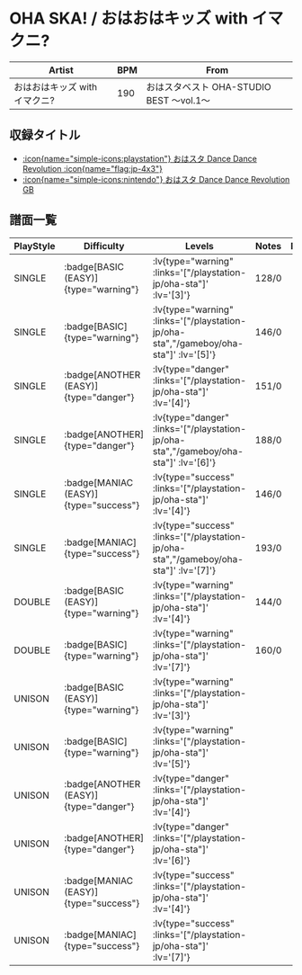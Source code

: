 # OHA SKA! / おはおはキッズ with イマクニ?

|Artist|BPM|From|
|------|---|----|
|おはおはキッズ with イマクニ?|190|おはスタベスト OHA-STUDIO BEST ～vol.1～|

## 収録タイトル

- [ :icon{name="simple-icons:playstation"} おはスタ Dance Dance Revolution :icon{name="flag:jp-4x3"} ](/playstation-jp/oha-sta)
- [ :icon{name="simple-icons:nintendo"} おはスタ Dance Dance Revolution GB](/gameboy/oha-sta)

## 譜面一覧

|PlayStyle|Difficulty|Levels|Notes|Movie|
|---------|----------|------|-----|-----|
|SINGLE| :badge[BASIC (EASY)]{type="warning"} | :lv{type="warning" :links='["/playstation-jp/oha-sta"]' :lv='[3]'} |128/0||
|SINGLE| :badge[BASIC]{type="warning"} | :lv{type="warning" :links='["/playstation-jp/oha-sta","/gameboy/oha-sta"]' :lv='[5]'} |146/0||
|SINGLE| :badge[ANOTHER (EASY)]{type="danger"} | :lv{type="danger" :links='["/playstation-jp/oha-sta"]' :lv='[4]'} |151/0||
|SINGLE| :badge[ANOTHER]{type="danger"} | :lv{type="danger" :links='["/playstation-jp/oha-sta","/gameboy/oha-sta"]' :lv='[6]'} |188/0||
|SINGLE| :badge[MANIAC (EASY)]{type="success"} | :lv{type="success" :links='["/playstation-jp/oha-sta"]' :lv='[4]'} |146/0||
|SINGLE| :badge[MANIAC]{type="success"} | :lv{type="success" :links='["/playstation-jp/oha-sta","/gameboy/oha-sta"]' :lv='[7]'} |193/0||
|DOUBLE| :badge[BASIC (EASY)]{type="warning"} | :lv{type="warning" :links='["/playstation-jp/oha-sta"]' :lv='[4]'} |144/0||
|DOUBLE| :badge[BASIC]{type="warning"} | :lv{type="warning" :links='["/playstation-jp/oha-sta"]' :lv='[7]'} |160/0||
|UNISON| :badge[BASIC (EASY)]{type="warning"} | :lv{type="warning" :links='["/playstation-jp/oha-sta"]' :lv='[3]'} |||
|UNISON| :badge[BASIC]{type="warning"} | :lv{type="warning" :links='["/playstation-jp/oha-sta"]' :lv='[5]'} |||
|UNISON| :badge[ANOTHER (EASY)]{type="danger"} | :lv{type="danger" :links='["/playstation-jp/oha-sta"]' :lv='[4]'} |||
|UNISON| :badge[ANOTHER]{type="danger"} | :lv{type="danger" :links='["/playstation-jp/oha-sta"]' :lv='[6]'} |||
|UNISON| :badge[MANIAC (EASY)]{type="success"} | :lv{type="success" :links='["/playstation-jp/oha-sta"]' :lv='[4]'} |||
|UNISON| :badge[MANIAC]{type="success"} | :lv{type="success" :links='["/playstation-jp/oha-sta"]' :lv='[7]'} |||
